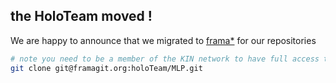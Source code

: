 ## the HoloTeam moved !

We are happy to announce that we migrated to [frama*][1] for our repositories

```sh
# note you need to be a member of the KIN network to have full access to the repository
git clone git@framagit.org:holoTeam/MLP.git

```

[1]: https://framagit.org/holoteam/MLP
